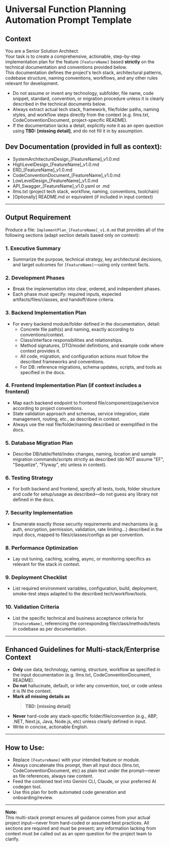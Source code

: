 # Universal Function Planning Automation Prompt Template

## Context

You are a Senior Solution Architect.  
Your task is to create a comprehensive, actionable, step-by-step implementation plan for the feature `[FeatureName]` based **strictly** on the technical documentation and conventions provided below.  
This documentation defines the project's tech stack, architectural patterns, codebase structure, naming conventions, workflows, and any other rules relevant for development.

- Do not assume or invent any technology, subfolder, file name, code snippet, standard, convention, or migration procedure unless it is clearly described in the technical documents below.
- Always extract actual tech stack, framework, file/folder paths, naming styles, and workflow steps directly from the context (e.g. llms.txt, CodeConventionDocument, project-specific README).
- If the documentation lacks a detail, explicitly note it as an open question using **TBD: [missing detail]**, and do not fill it in by assumption.

## Dev Documentation (provided in full as context):
- SystemArchitectureDesign_[FeatureName]_v1.0.md
- HighLevelDesign_[FeatureName]_v1.0.md
- ERD_[FeatureName]_v1.0.md
- CodeConventionDocument_[FeatureName]_v1.0.md
- LowLevelDesign_[FeatureName]_v1.0.md
- API_Swagger_[FeatureName]_v1.0.yaml or .md
- llms.txt (project tech stack, workflow, naming, conventions, toolchain)
- [Optionally] README.md or equivalent (if included in input context)

---

## Output Requirement

Produce a file: `ImplementPlan_[FeatureName]_v1.0.md` that provides all of the following sections (adapt section details based only on context):

### 1. Executive Summary
- Summarize the purpose, technical strategy, key architectural decisions, and target outcomes for `[FeatureName]`—using only context facts.

### 2. Development Phases
- Break the implementation into clear, ordered, and independent phases.  
- Each phase must specify: required inputs, expected artifacts/files/classes, and handoff/done criteria.

### 3. Backend Implementation Plan
- For every backend module/folder defined in the documentation, detail:
    - Concrete file path(s) and naming, exactly according to conventions/context.
    - Class/interface responsibilities and relationships.
    - Method signatures, DTO/model definitions, and example code where context provides it.
    - All code, migration, and configuration actions must follow the described frameworks and conventions.
    - For DB: reference migrations, schema updates, scripts, and tools as specified in the docs.

### 4. Frontend Implementation Plan (if context includes a frontend)
- Map each backend endpoint to frontend file/component/page/service according to project conventions.
- State validation approach and schemas, service integration, state management, routing, etc., as described in context.
- Always use the real file/folder/naming described or exemplified in the docs.

### 5. Database Migration Plan
- Describe DB/table/field/index changes, naming, location and sample migration commands/scripts strictly as described (do NOT assume "EF", "Sequelize", "Flyway", etc unless in context).

### 6. Testing Strategy
- For both backend and frontend, specify all tests, tools, folder structure and code for setup/usage as described—do not guess any library not defined in the docs.

### 7. Security Implementation
- Enumerate exactly those security requirements and mechanisms (e.g. auth, encryption, permission, validation, rate limiting...) described in the input docs, mapped to files/classes/configs as per convention.

### 8. Performance Optimization
- Lay out tuning, caching, scaling, async, or monitoring specifics as relevant for the stack in context.

### 9. Deployment Checklist
- List required environment variables, configuration, build, deployment, smoke-test steps adapted to the described tech/workflow/tools.

### 10. Validation Criteria
- List the specific technical and business acceptance criteria for `[FeatureName]`, referencing the corresponding file/class/methods/tests in codebase as per documentation.

---
## Enhanced Guidelines for Multi-stack/Enterprise Context

- **Only** use data, technology, naming, structure, workflow as specified in the input documentation (e.g. llms.txt, CodeConventionDocument, README).  
- **Do not** hallucinate, default, or infer any convention, tool, or code unless it is IN the context.  
- **Mark all missing details as**  
  > **TBD: [missing detail]**
- **Never** hard-code any stack-specific folder/file/convention (e.g., ABP, .NET, Next.js, Java, Node.js, etc) unless clearly defined in input.
- Write in concise, actionable English.

---

## How to Use:
- Replace `[FeatureName]` with your intended feature or module.
- Always concatenate this prompt, then all input docs (llms.txt, CodeConventionDocument, etc) as plain text under the prompt—never as file references, always raw content.
- Feed the combined text into Gemini CLI, Claude, or your preferred AI codegen tool.
- Use this plan for both automated code generation and onboarding/review.

---

**Note:**  
This multi-stack prompt ensures all guidance comes from your actual project input—never from hard-coded or assumed best practices. All sections are required and must be present; any information lacking from context must be called out as an open question for the project team to clarify.